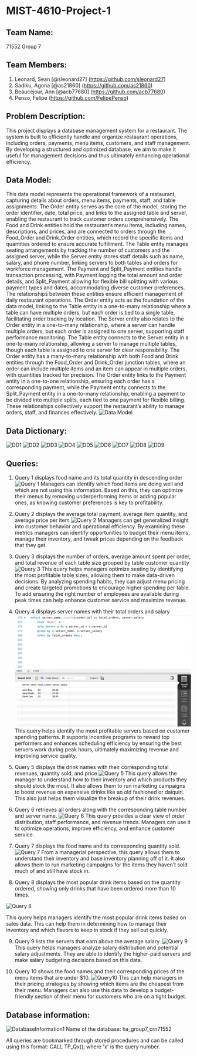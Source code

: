 # MIST-4610-Project-1

## Team Name:
71552 Group 7

## Team Members:
1. Leonard, Sean [@sleonard27] (https://github.com/sleonard27)
2. Sadiku, Agona [@as21860] (https://github.com/as21860)
3. Beaucejour, Ann [@acb77680] (https://github.com/acb77680)
4.  Penso, Felipe (https://github.com/FelipePenso)


## Problem Description:
This project displays a database management system for a restaurant. The system is built to efficiently handle and organize restaurant operations, including orders, payments, menu items, customers, and staff management. By developing a structured and optimized database, we aim to make it useful for management decisions and thus ultimately enhancing operational efficiency. 

## Data Model:
This data model represents the operational framework of a restaurant, capturing details about orders, menu items, payments, staff, and table assignments. The Order entity serves as the core of the model, storing the order identifier, date, total price, and links to the assigned table and server, enabling the restaurant to track customer orders comprehensively. The Food and Drink entities hold the restaurant’s menu items, including names, descriptions, and prices, and are connected to orders through the Food_Order and Drink_Order entities, which record the specific items and quantities ordered to ensure accurate fulfillment. The Table entity manages seating arrangements by tracking the number of customers and the assigned server, while the Server entity stores staff details such as name, salary, and phone number, linking servers to both tables and orders for workforce management. The Payment and Split_Payment entities handle transaction processing, with Payment logging the total amount and order details, and Split_Payment allowing for flexible bill splitting with various payment types and dates, accommodating diverse customer preferences. The relationships between these entities ensure efficient management of daily restaurant operations. 
The Order entity acts as the foundation of the data model, linking to the Table entity in a one-to-many relationship where a table can have multiple orders, but each order is tied to a single table, facilitating order tracking by location. The Server entity also relates to the Order entity in a one-to-many relationship, where a server can handle multiple orders, but each order is assigned to one server, supporting staff performance monitoring. The Table entity connects to the Server entity in a one-to-many relationship, allowing a server to manage multiple tables, though each table is assigned to one server for clear responsibility. The Order entity has a many-to-many relationship with both Food and Drink entities through the Food_Order and Drink_Order junction tables, where an order can include multiple items and an item can appear in multiple orders, with quantities tracked for precision. The Order entity links to the Payment entity in a one-to-one relationship, ensuring each order has a corresponding payment, while the Payment entity connects to the Split_Payment entity in a one-to-many relationship, enabling a payment to be divided into multiple splits, each tied to one payment for flexible billing. These relationships collectively support the restaurant’s ability to manage orders, staff, and finances effectively.
![Data Model](https://github.com/sleonard27/MIST-4610-Project-1/blob/main/DataModel.png)

## Data Dictionary:
![DD1](https://github.com/sleonard27/MIST-4610-Project-1/blob/main/DD1.png)
![DD2](https://github.com/sleonard27/MIST-4610-Project-1/blob/main/DD2.png)
![DD3](https://github.com/sleonard27/MIST-4610-Project-1/blob/main/DD3.png)
![DD4](https://github.com/sleonard27/MIST-4610-Project-1/blob/main/DD4.png)
![DD5](https://github.com/sleonard27/MIST-4610-Project-1/blob/main/DD5.png)
![DD6](https://github.com/sleonard27/MIST-4610-Project-1/blob/main/DD6.png)
![DD7](https://github.com/sleonard27/MIST-4610-Project-1/blob/main/DD7.png)
![DD8](https://github.com/sleonard27/MIST-4610-Project-1/blob/main/DD8.png)
![DD9](https://github.com/sleonard27/MIST-4610-Project-1/blob/main/DD9.png)
## Queries:
1. Query 1 displays food name and its total quantity in descending order
![Query 1](https://github.com/sleonard27/MIST-4610-Project-1/blob/main/Query1.png)
Managers can identify which food items are doing well and which are not using this information. Based on this, they can optimize their menus by removing underperforming items or adding popular ones, as knowing customer preferences is key to profitability.

2. Query 2 displays the average total payment, average item quantity, and average price per item
![Query 2](https://github.com/sleonard27/MIST-4610-Project-1/blob/main/Query2.png)
Managers can get generalized insight into customer behavior and operational efficiency. By examining these metrics managers can identify opportunities to budget their menu items, manage their inventory, and tweak prices depending on the feedback that they get.

3. Query 3 displays the number of orders, average amount spent per order, and total revenue of each table size grouped by table customer quantity
![Query 3](https://github.com/sleonard27/MIST-4610-Project-1/blob/main/Query2.png)
This query helps managers optimize seating by identifying the most profitable table sizes, allowing them to make data-driven decisions. By analyzing spending habits, they can adjust menu pricing and create targeted promotions to encourage higher spending per table. To add ensuring the right number of employees are available during peak times can help enhance customer service and maximize revenue.
 

4. Query 4 displays server names with their total orders and salary
![Query 4](https://raw.githubusercontent.com/sleonard27/MIST-4610-Project-1/f0dece3f3ac559225a8c3ff18d17315272cfe6ea/Screenshot1.png)
This query helps identify the most profitable servers based on customer spending patterns. It supports incentive programs to reward top performers and enhances scheduling efficiency by ensuring the best servers work during peak hours, ultimately maximizing revenue and improving service quality.


6. Query 5 displays the drink names with their corresponding total revenues, quantity sold, and price
![Query 5](https://github.com/sleonard27/MIST-4610-Project-1/blob/main/Query5.png)
This query allows the manager to understand how to their inventory and which products they should stock the most. It also allows them to run marketing campaigns to boost revenue on expensive drinks like an old fashioned or daiquiri. This also just helps them visualize the breakup of their drink revenues.

6. Query 6 retrieves all orders along with the corresponding table number and server name.
![Query 6](https://github.com/sleonard27/MIST-4610-Project-1/blob/main/Query6.png)
This query provides a clear view of order distribution, staff performance, and revenue trends. Managers can use it to optimize operations, improve efficiency, and enhance customer service.

7. Query 7 displays the food name and its corresponding quantity sold.
![Query 7](https://github.com/sleonard27/MIST-4610-Project-1/blob/main/Query7.png)
From a managerial perspective, this query allows them to understand their inventory and base inventory planning off of it. It also allows them to run marketing campaigns for the items they haven’t sold much of and still have stock in.

8. Query 8 displays the most popular drink items based on the quantity ordered, showing only drinks that have been ordered more than 10 times.
   
![Query 8](https://github.com/sleonard27/MIST-4610-Project-1/blob/main/Query8.png)

This query helps managers identify the most popular drink items based on sales data. This can help them in determining how to manage their inventory and which flavors to keep in stock if they sell out quickly.

9. Query 9 lists the servers that earn above the average salary.
![Query 9](https://github.com/sleonard27/MIST-4610-Project-1/blob/main/Query9.png)
This query helps managers analyze salary distribution and potential salary adjustments. They are able to identify the higher-paid servers and make salary budgeting decisions based on this data.

10. Query 10 shows the food names and their corresponding prices of the menu items that are under $10.
![Query10](https://github.com/sleonard27/MIST-4610-Project-1/blob/main/Query10.png)
This can help managers in their pricing strategies by showing which items are the cheapest from their menu. Managers can also use this data to develop a budget-friendly section of their menu for customers who are on a tight budget.


## Database information:
![DatabaseInformation1](https://github.com/sleonard27/MIST-4610-Project-1/blob/main/DatabaseInformation1.png)
Name of the database: ha_group7_crn71552

All queries are bookmarked through stored procedures and can be called using this format: CALL TP_Qx(); where 'x' is the query number.
